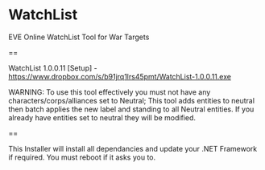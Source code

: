WatchList
=========

EVE Online WatchList Tool for War Targets

==

WatchList 1.0.0.11 [Setup] - https://www.dropbox.com/s/b91jrq1lrs45pmt/WatchList-1.0.0.11.exe


WARNING: To use this tool effectively you must not have any characters/corps/alliances set to Neutral; This tool adds entities to neutral then batch applies the new label and standing to all Neutral entities. If you already have entities set to neutral they will be modified.



==

This Installer will install all dependancies and update your .NET Framework if required. You must reboot if it asks you to.
